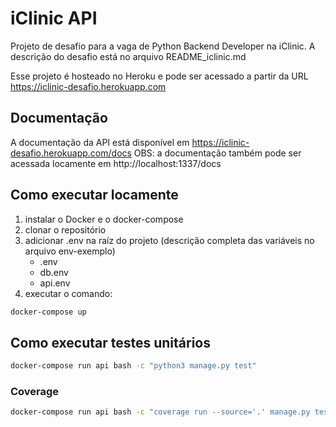# iClinic API

Projeto de desafio para a vaga de Python Backend Developer na iClinic. A descrição do desafio está no arquivo README_iclinic.md

Esse projeto é hosteado no Heroku e pode ser acessado a partir da URL https://iclinic-desafio.herokuapp.com

## Documentação
A documentação da API está disponível em https://iclinic-desafio.herokuapp.com/docs
OBS: a documentação também pode ser acessada locamente em http://localhost:1337/docs

## Como executar locamente
1. instalar o Docker e o docker-compose
2. clonar o repositório
3. adicionar .env na raíz do projeto (descrição completa das variáveis no arquivo env-exemplo)
    - .env
    - db.env
    - api.env
4. executar o comando: 
```bash
docker-compose up
```

## Como executar testes unitários
```bash
docker-compose run api bash -c "python3 manage.py test"
```

### Coverage
```bash
docker-compose run api bash -c "coverage run --source='.' manage.py test api && coverage report"
```